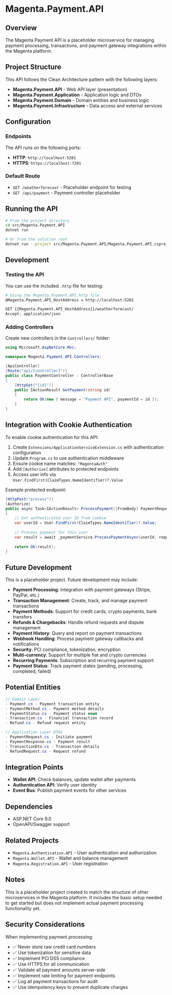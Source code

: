 # Magenta.Payment.API

## Overview

The Magenta Payment API is a placeholder microservice for managing payment processing, transactions, and payment gateway integrations within the Magenta platform.

## Project Structure

This API follows the Clean Architecture pattern with the following layers:

- **Magenta.Payment.API** - Web API layer (presentation)
- **Magenta.Payment.Application** - Application logic and DTOs
- **Magenta.Payment.Domain** - Domain entities and business logic
- **Magenta.Payment.Infrastructure** - Data access and external services

## Configuration

### Endpoints

The API runs on the following ports:
- **HTTP**: `http://localhost:5201`
- **HTTPS**: `https://localhost:7201`

### Default Route

- `GET /weatherforecast` - Placeholder endpoint for testing
- `GET /api/payment` - Payment controller placeholder

## Running the API

```bash
# From the project directory
cd src/Magenta.Payment.API
dotnet run

# Or from the solution root
dotnet run --project src/Magenta.Payment.API/Magenta.Payment.API.csproj
```

## Development

### Testing the API

You can use the included `.http` file for testing:

```bash
# Using the Magenta.Payment.API.http file
@Magenta.Payment.API_HostAddress = http://localhost:5201

GET {{Magenta.Payment.API_HostAddress}}/weatherforecast/
Accept: application/json
```

### Adding Controllers

Create new controllers in the `Controllers/` folder:

```csharp
using Microsoft.AspNetCore.Mvc;

namespace Magenta.Payment.API.Controllers;

[ApiController]
[Route("api/[controller]")]
public class PaymentController : ControllerBase
{
    [HttpGet("{id}")]
    public IActionResult GetPayment(string id)
    {
        return Ok(new { message = "Payment API", paymentId = id });
    }
}
```

## Integration with Cookie Authentication

To enable cookie authentication for this API:

1. Create `Extensions/ApplicationServiceExtension.cs` with authentication configuration
2. Update `Program.cs` to use authentication middleware
3. Ensure cookie name matches: `"MagentaAuth"`
4. Add `[Authorize]` attributes to protected endpoints
5. Access user info via `User.FindFirst(ClaimTypes.NameIdentifier)?.Value`

Example protected endpoint:

```csharp
[HttpPost("process")]
[Authorize]
public async Task<IActionResult> ProcessPayment([FromBody] PaymentRequest request)
{
    // Get authenticated user ID from cookie
    var userId = User.FindFirst(ClaimTypes.NameIdentifier)?.Value;
    
    // Process payment for this user
    var result = await _paymentService.ProcessPaymentAsync(userId, request);
    
    return Ok(result);
}
```

## Future Development

This is a placeholder project. Future development may include:

- **Payment Processing**: Integration with payment gateways (Stripe, PayPal, etc.)
- **Transaction Management**: Create, track, and manage payment transactions
- **Payment Methods**: Support for credit cards, crypto payments, bank transfers
- **Refunds & Chargebacks**: Handle refund requests and dispute management
- **Payment History**: Query and report on payment transactions
- **Webhook Handling**: Process payment gateway callbacks and notifications
- **Security**: PCI compliance, tokenization, encryption
- **Multi-currency**: Support for multiple fiat and crypto currencies
- **Recurring Payments**: Subscription and recurring payment support
- **Payment Status**: Track payment states (pending, processing, completed, failed)

## Potential Entities

```csharp
// Domain Layer
- Payment.cs - Payment transaction entity
- PaymentMethod.cs - Payment method details
- PaymentStatus.cs - Payment status enum
- Transaction.cs - Financial transaction record
- Refund.cs - Refund request entity

// Application Layer DTOs
- PaymentRequest.cs - Initiate payment
- PaymentResponse.cs - Payment result
- TransactionDto.cs - Transaction details
- RefundRequest.cs - Request refund
```

## Integration Points

- **Wallet API**: Check balances, update wallet after payments
- **Authentication API**: Verify user identity
- **Event Bus**: Publish payment events for other services

## Dependencies

- ASP.NET Core 9.0
- OpenAPI/Swagger support

## Related Projects

- `Magenta.Authentication.API` - User authentication and authorization
- `Magenta.Wallet.API` - Wallet and balance management
- `Magenta.Registration.API` - User registration

## Notes

This is a placeholder project created to match the structure of other microservices in the Magenta platform. It includes the basic setup needed to get started but does not implement actual payment processing functionality yet.

## Security Considerations

When implementing payment processing:
- ✅ Never store raw credit card numbers
- ✅ Use tokenization for sensitive data
- ✅ Implement PCI DSS compliance
- ✅ Use HTTPS for all communication
- ✅ Validate all payment amounts server-side
- ✅ Implement rate limiting for payment endpoints
- ✅ Log all payment transactions for audit
- ✅ Use idempotency keys to prevent duplicate charges

